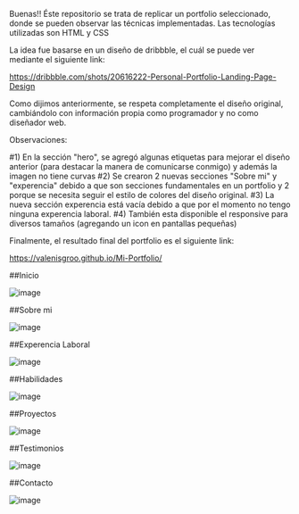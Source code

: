 Buenas!! Éste repositorio se trata de replicar un portfolio seleccionado, donde se pueden observar las técnicas implementadas. Las tecnologías utilizadas son HTML y CSS

La idea fue basarse en un diseño de dribbble, el cuál se puede ver mediante el siguiente link:

https://dribbble.com/shots/20616222-Personal-Portfolio-Landing-Page-Design

Como dijimos anteriormente, se respeta completamente el diseño original, cambiándolo con información propia como programador y no como diseñador web. 

Observaciones: 

#1) En la sección "hero", se agregó algunas etiquetas <a> para mejorar el diseño anterior (para destacar la manera de comunicarse conmigo) y además la imagen no tiene curvas
#2) Se crearon 2 nuevas secciones "Sobre mi" y "experencia" debido a que son secciones fundamentales en un portfolio y 2 porque se necesita seguir el estilo de colores del diseño original. 
#3) La nueva sección experencia está vacía debido a que por el momento no tengo ninguna experencia laboral.
#4) También esta disponible el responsive para diversos tamaños (agregando un icon en pantallas pequeñas)

Finalmente, el resultado final del portfolio es el siguiente link:

https://valenisgroo.github.io/Mi-Portfolio/

##Inicio

![image](https://github.com/valenisgroo/Mi-Portfolio/assets/140656760/4f94a69f-e396-44d9-90db-c63461f9b6ec)

##Sobre mi

![image](https://github.com/valenisgroo/Mi-Portfolio/assets/140656760/02e3b45b-609c-4f16-9274-9e7ee542bde9)

##Experencia Laboral

![image](https://github.com/valenisgroo/Mi-Portfolio/assets/140656760/808bff5f-2f49-43cc-9b1a-fa69ffecc978)

##Habilidades

![image](https://github.com/valenisgroo/Mi-Portfolio/assets/140656760/63e5296d-baab-49f5-ac23-1128b273a94d)

##Proyectos

![image](https://github.com/valenisgroo/Mi-Portfolio/assets/140656760/4eabb054-0203-46ae-9584-046252464a6b)

##Testimonios

![image](https://github.com/valenisgroo/Mi-Portfolio/assets/140656760/b08eb232-6077-40f7-98aa-811457a5cb30)

##Contacto

![image](https://github.com/valenisgroo/Mi-Portfolio/assets/140656760/7cf2f856-e960-4966-bb62-d990fddc30f4)
